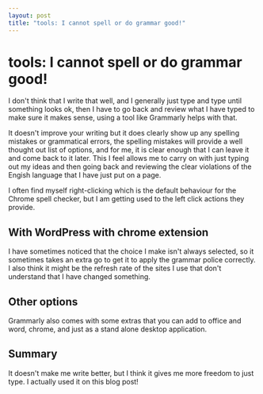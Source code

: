 ```yaml
---
layout: post
title: "tools: I cannot spell or do grammar good!"
---
```

# tools: I cannot spell or do grammar good!

I don't think that I write that well, and I generally just type and type until something looks ok, then I have to go back and review what I have typed to make sure it makes sense, using a tool like Grammarly helps with that.

It doesn't improve your writing but it does clearly show up any spelling mistakes or grammatical errors, the spelling mistakes will provide a well thought out list of options, and for me, it is clear enough that I can leave it and come back to it later. This I feel allows me to carry on with just typing out my ideas and then going back and reviewing the clear violations of the Engish language that I have just put on a page.

I often find myself right-clicking which is the default behaviour for the Chrome spell checker, but I am getting used to the left click actions they provide.

## With WordPress with chrome extension

I have sometimes noticed that the choice I make isn't always selected, so it sometimes takes an extra go to get it to apply the grammar police correctly. I also think it might be the refresh rate of the sites I use that don't understand that I have changed something.

## Other options

Grammarly also comes with some extras that you can add to office and word, chrome, and just as a stand alone desktop application.

## Summary

It doesn't make me write better, but I think it gives me more freedom to just type. I actually used it on this blog post!
